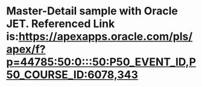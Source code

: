# Master-Detail sample with Oracle JET. Referenced Link is:https://apexapps.oracle.com/pls/apex/f?p=44785:50:0:::50:P50_EVENT_ID,P50_COURSE_ID:6078,343
